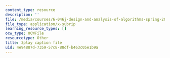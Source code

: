 ```yaml
---
content_type: resource
description: ''
file: /media/courses/6-046j-design-and-analysis-of-algorithms-spring-2015/4e94887d735957c888dfb463c05e1b9a_9TNI2wHmaeI.vtt
file_type: application/x-subrip
learning_resource_types: []
ocw_type: OCWFile
resourcetype: Other
title: 3play caption file
uid: 4e94887d-7359-57c8-88df-b463c05e1b9a
---
```


